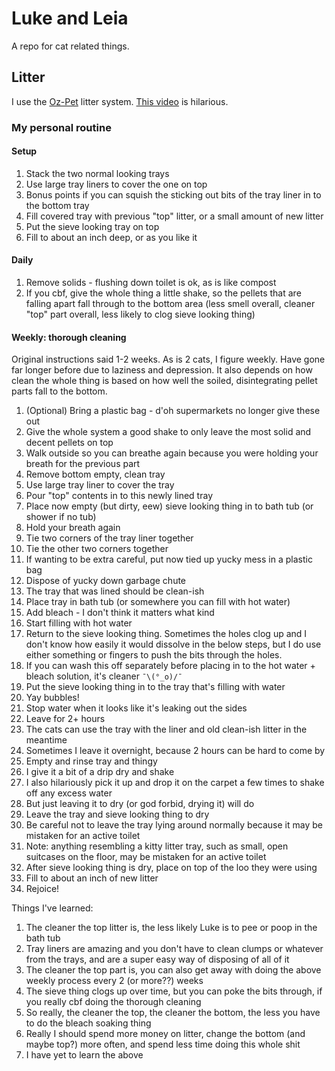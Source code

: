 # Luke and Leia
A repo for cat related things.

[](https://github.com/ananova/luke-and-leia/blob/master/img/luke.jpeg)
[](https://github.com/ananova/luke-and-leia/blob/master/img/leia.jpeg)

## Litter
I use the [Oz-Pet](http://www.oz-pet.net.au/index.html) litter system.  [This video](https://www.youtube.com/watch?v=ixyV8uSoQFU) is hilarious.

### My personal routine

#### Setup
1. Stack the two normal looking trays
1. Use large tray liners to cover the one on top
1. Bonus points if you can squish the sticking out bits of the tray liner in to the bottom tray
1. Fill covered tray with previous "top" litter, or a small amount of new litter
1. Put the sieve looking tray on top
1. Fill to about an inch deep, or as you like it

#### Daily
1. Remove solids - flushing down toilet is ok, as is like compost
1. If you cbf, give the whole thing a little shake, so the pellets that are falling apart fall through to the bottom area (less smell overall, cleaner "top" part overall, less likely to clog sieve looking thing)

#### Weekly: thorough cleaning
Original instructions said 1-2 weeks.  As is 2 cats, I figure weekly.  Have gone far longer before due to laziness and depression.  It also depends on how clean the whole thing is based on how well the soiled, disintegrating pellet parts fall to the bottom.

1. (Optional) Bring a plastic bag - d'oh supermarkets no longer give these out
1. Give the whole system a good shake to only leave the most solid and decent pellets on top
1. Walk outside so you can breathe again because you were holding your breath for the previous part
1. Remove bottom empty, clean tray
1. Use large tray liner to cover the tray
1. Pour "top" contents in to this newly lined tray
1. Place now empty (but dirty, eew) sieve looking thing in to bath tub (or shower if no tub)
1. Hold your breath again
1. Tie two corners of the tray liner together
1. Tie the other two corners together
1. If wanting to be extra careful, put now tied up yucky mess in a plastic bag
1. Dispose of yucky down garbage chute
1. The tray that was lined should be clean-ish
1. Place tray in bath tub (or somewhere you can fill with hot water)
1. Add bleach - I don't think it matters what kind
1. Start filling with hot water
1. Return to the sieve looking thing.  Sometimes the holes clog up and I don't know how easily it would dissolve in the below steps, but I do use either something or fingers to push the bits through the holes.
1. If you can wash this off separately before placing in to the hot water + bleach solution, it's cleaner `¯\(°_o)/¯`
1. Put the sieve looking thing in to the tray that's filling with water
1. Yay bubbles!
1. Stop water when it looks like it's leaking out the sides
1. Leave for 2+ hours
1. The cats can use the tray with the liner and old clean-ish litter in the meantime
1. Sometimes I leave it overnight, because 2 hours can be hard to come by
1. Empty and rinse tray and thingy
1. I give it a bit of a drip dry and shake
1. I also hilariously pick it up and drop it on the carpet a few times to shake off any excess water
1. But just leaving it to dry (or god forbid, drying it) will do
1. Leave the tray and sieve looking thing to dry
1. Be careful not to leave the tray lying around normally because it may be mistaken for an active toilet
1. Note: anything resembling a kitty litter tray, such as small, open suitcases on the floor, may be mistaken for an active toilet
1. After sieve looking thing is dry, place on top of the loo they were using
1. Fill to about an inch of new litter
1. Rejoice!

Things I've learned:
1. The cleaner the top litter is, the less likely Luke is to pee or poop in the bath tub
1. Tray liners are amazing and you don't have to clean clumps or whatever from the trays, and are a super easy way of disposing of all of it
1. The cleaner the top part is, you can also get away with doing the above weekly process every 2 (or more??) weeks
1. The sieve thing clogs up over time, but you can poke the bits through, if you really cbf doing the thorough cleaning
1. So really, the cleaner the top, the cleaner the bottom, the less you have to do the bleach soaking thing
1. Really I should spend more money on litter, change the bottom (and maybe top?) more often, and spend less time doing this whole shit
1. I have yet to learn the above